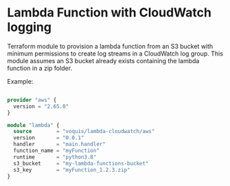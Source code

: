 Lambda Function with CloudWatch logging
===
Terraform module to provision a lambda function from an S3 bucket with minimum permissions to create log streams in a CloudWatch log group.
This module assumes an S3 bucket already exists containing the lambda function in a zip folder.

Example:
```terraform

provider "aws" {
  version = "2.65.0"
}

module "lambda" {
  source        = "voquis/lambda-cloudwatch/aws"
  version       = "0.0.1"
  handler       = "main.handler"
  function_name = "myFunction"
  runtime       = "python3.8"
  s3_bucket     = "my-lambda-functions-bucket"
  s3_key        = "myFunction_1.2.3.zip"
}
```

